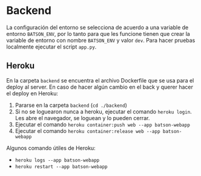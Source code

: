 # Backend
La configuración del entorno se selecciona de acuerdo a una variable de entorno ```BATSON_ENV```, por lo tanto para que les funcione tienen que crear la variable de entorno con nombre ```BATSON_ENV``` y valor ```dev```.
Para hacer pruebas localmente ejecutar el script ```app.py```.

## Heroku
En la carpeta ```backend``` se encuentra el archivo Dockerfile que se usa para el deploy al server. En caso de hacer algún cambio en el back y querer hacer el deploy en Heroku:
1. Pararse en la carpeta ```backend``` (```cd ./backend```)
2. Si no se loguearon nunca a heroku, ejecutar el comando ```heroku login```. Les abre el navegador, se loguean y lo pueden cerrar.
3. Ejecutar el comando ```heroku container:push web --app batson-webapp```
4. Ejecutar el comando ```heroku container:release web --app batson-webapp```

Algunos comando útiles de Heroku:
- ```heroku logs --app batson-webapp```
- ```heroku restart --app batson-webapp```
